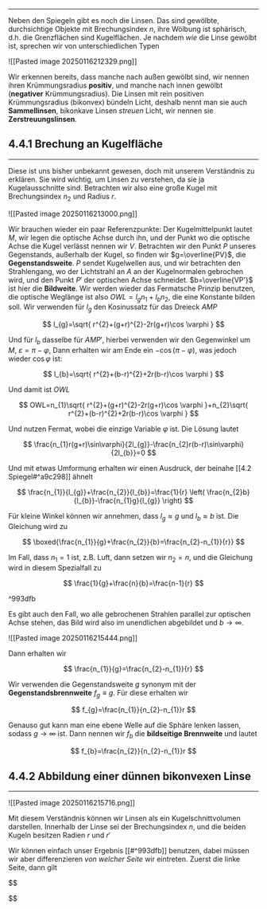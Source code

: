 ***

Neben den Spiegeln gibt es noch die Linsen. Das sind gewölbte, durchsichtige Objekte mit Brechungsindex $n$, ihre Wölbung ist sphärisch, d.h. die Grenzflächen sind Kugelflächen. Je nachdem *wie* die Linse gewölbt ist, sprechen wir von unterschiedlichen Typen

![[Pasted image 20250116212329.png]]

Wir erkennen bereits, dass manche nach außen gewölbt sind, wir nennen ihren Krümmungsradius **positiv**, und manche nach innen gewölbt (**negativer** Krümmungsradius). Die Linsen mit rein positiven Krümmungsradius (bikonvex) bündeln Licht, deshalb nennt man sie auch **Sammellinsen**, bikonkave Linsen *streuen* Licht, wir nennen sie **Zerstreuungslinsen**.


## 4.4.1 Brechung an Kugelfläche
***

Diese ist uns bisher unbekannt gewesen, doch mit unserem Verständnis zu erklären. Sie wird wichtig, um Linsen zu verstehen, da sie ja Kugelausschnitte sind. Betrachten wir also eine große Kugel mit Brechungsindex $n_{2}$ und Radius $r$.

![[Pasted image 20250116213000.png]]

Wir brauchen wieder ein paar Referenzpunkte: Der Kugelmittelpunkt lautet $M$, wir legen die optische Achse durch ihn, und der Punkt wo die optische Achse die Kugel verlässt nennen wir $V$. Betrachten wir den Punkt $P$ unseres Gegenstands, außerhalb der Kugel, so finden wir $g=\overline{PV}$, die **Gegenstandsweite**. $P$ sendet Kugelwellen aus, und wir betrachten den Strahlengang, wo der Lichtstrahl an $A$ an der Kugelnormalen gebrochen wird, und den Punkt $P'$ der optischen Achse schneidet. $b=\overline{VP'}$ ist hier die **Bildweite**. Wir werden wieder das Fermatsche Prinzip benutzen, die optische Weglänge ist also $OWL=l_{g}n_{1}+l_{b}n_{2}$, die eine Konstante bilden soll. Wir verwenden für $l_{g}$ den Kosinussatz für das Dreieck $AMP$

$$
l_{g}=\sqrt{ r^{2}+(g+r)^{2}-2r(g+r)\cos \varphi }
$$

Und für $l_{b}$ dasselbe für $AMP'$, hierbei verwenden wir den Gegenwinkel um $M$, $\varepsilon=\pi-\varphi$, Dann erhalten wir am Ende ein $-\cos(\pi-\varphi)$, was jedoch wieder $\cos \varphi$ ist:

$$
l_{b}=\sqrt{ r^{2}+(b-r)^{2}+2r(b-r)\cos \varphi }
$$

Und damit ist $OWL$

$$
OWL=n_{1}\sqrt{ r^{2}+(g+r)^{2}-2r(g+r)\cos \varphi }+n_{2}\sqrt{ r^{2}+(b-r)^{2}+2r(b-r)\cos \varphi }
$$

Und nutzen Fermat, wobei die einzige Variable $\varphi$ ist. Die Lösung lautet

$$
\frac{n_{1}r(g+r)\sin\varphi}{2l_{g}}-\frac{n_{2}r(b-r)\sin\varphi}{2l_{b}}=0
$$

Und mit etwas Umformung erhalten wir einen Ausdruck, der beinahe [[4.2 Spiegel#^a9c298]] ähnelt

$$
\frac{n_{1}}{l_{g}}+\frac{n_{2}}{l_{b}}=\frac{1}{r} \left( \frac{n_{2}b}{l_{b}}-\frac{n_{1}g}{l_{g}} \right)
$$

Für kleine Winkel können wir annehmen, dass $l_{g}\approx g$ und $l_{b}\approx b$ ist. Die Gleichung wird zu

$$
\boxed{\frac{n_{1}}{g}+\frac{n_{2}}{b}=\frac{n_{2}-n_{1}}{r}}
$$

Im Fall, dass $n_{1}=1$ ist, z.B. Luft, dann setzen wir $n_{2}=n$, und die Gleichung wird in diesem Spezialfall zu

$$
\frac{1}{g}+\frac{n}{b}=\frac{n-1}{r}
$$

^993dfb

Es gibt auch den Fall, wo alle gebrochenen Strahlen parallel zur optischen Achse stehen, das Bild wird also im unendlichen abgebildet und $b \to \infty$.

![[Pasted image 20250116215444.png]]

Dann erhalten wir

$$
\frac{n_{1}}{g}=\frac{n_{2}-n_{1}}{r}
$$

Wir verwenden die Gegenstandsweite $g$ synonym mit der **Gegenstandsbrennweite** $f_{g}\equiv g$. Für diese erhalten wir

$$
f_{g}=\frac{n_{1}}{n_{2}-n_{1}}r
$$

Genauso gut kann man eine ebene Welle auf die Sphäre lenken lassen, sodass $g\to \infty$ ist. Dann nennen wir $f_{b}$ die **bildseitige Brennweite** und lautet

$$
f_{b}=\frac{n_{2}}{n_{2}-n_{1}}r
$$


## 4.4.2 Abbildung einer dünnen bikonvexen Linse
***

![[Pasted image 20250116215716.png]]

Mit diesem Verständnis können wir Linsen als ein Kugelschnittvolumen darstellen. Innerhalb der Linse sei der Brechungsindex $n$, und die beiden Kugeln besitzen Radien $r$ und $r'$

Wir können einfach unser Ergebnis [[#^993dfb]] benutzen, dabei müssen wir aber differenzieren *von welcher Seite* wir eintreten. Zuerst die linke Seite, dann gilt

$$

$$